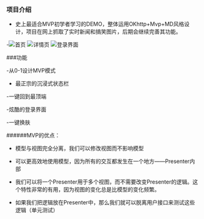 

### 项目介绍

 - 史上最适合MVP初学者学习的DEMO，整体运用OKhttp+Mvp+MD风格设计，项目在网上抓取了实时新闻和搞笑图片，后期会继续完善其功能。

 -![首页](image/image_1.png)  ![详情页](image/image_2.png)  ![登录界面](image/image_3.png)

###功能

  -从0-1设计MVP模式

  - 最正宗的沉浸式状态栏

  -一键回到最顶端

  -炫酷的登录界面
  
  -一键换肤

  
######MVP的优点：

  - 模型与视图完全分离，我们可以修改视图而不影响模型

  - 可以更高效地使用模型，因为所有的交互都发生在一个地方——Presenter内部

  - 我们可以将一个Presenter用于多个视图，而不需要改变Presenter的逻辑。这个特性非常的有用，因为视图的变化总是比模型的变化频繁。

  - 如果我们把逻辑放在Presenter中，那么我们就可以脱离用户接口来测试这些逻辑（单元测试）



